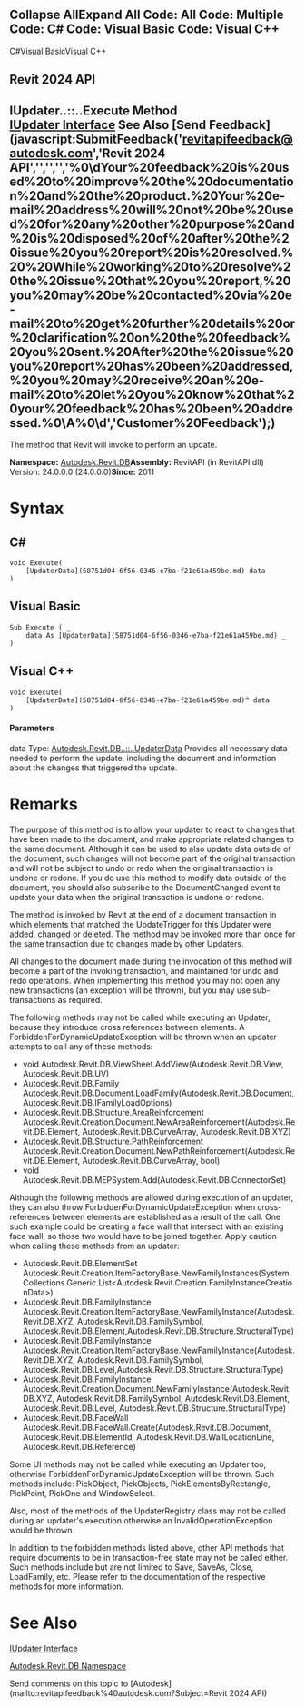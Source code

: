 ﻿

Collapse AllExpand All Code: All Code: Multiple Code: C# Code: Visual Basic Code: Visual C++   
---  
  
C#Visual BasicVisual C++

Revit 2024 API  
---  
IUpdater..::..Execute Method   
[IUpdater Interface](4cdaf502-fc25-8f18-7618-8448cce33d11.md) See Also [Send Feedback](javascript:SubmitFeedback\('revitapifeedback@autodesk.com','Revit 2024 API','','','','%0\\dYour%20feedback%20is%20used%20to%20improve%20the%20documentation%20and%20the%20product.%20Your%20e-mail%20address%20will%20not%20be%20used%20for%20any%20other%20purpose%20and%20is%20disposed%20of%20after%20the%20issue%20you%20report%20is%20resolved.%20%20While%20working%20to%20resolve%20the%20issue%20that%20you%20report,%20you%20may%20be%20contacted%20via%20e-mail%20to%20get%20further%20details%20or%20clarification%20on%20the%20feedback%20you%20sent.%20After%20the%20issue%20you%20report%20has%20been%20addressed,%20you%20may%20receive%20an%20e-mail%20to%20let%20you%20know%20that%20your%20feedback%20has%20been%20addressed.%0\\A%0\\d','Customer%20Feedback'\);)  
---  
  
The method that Revit will invoke to perform an update. 

**Namespace:** [Autodesk.Revit.DB](87546ba7-461b-c646-cbb1-2cb8f5bff8b2.md)**Assembly:** RevitAPI (in RevitAPI.dll) Version: 24.0.0.0 (24.0.0.0)**Since:** 2011 

# Syntax

C#  
---  
      
    
    void Execute(
    	[UpdaterData](58751d04-6f56-0346-e7ba-f21e61a459be.md) data
    )  
  
Visual Basic  
---  
      
    
    Sub Execute ( _
    	data As [UpdaterData](58751d04-6f56-0346-e7ba-f21e61a459be.md) _
    )  
  
Visual C++  
---  
      
    
    void Execute(
    	[UpdaterData](58751d04-6f56-0346-e7ba-f21e61a459be.md)^ data
    )  
  
#### Parameters

data
    Type: [Autodesk.Revit.DB..::..UpdaterData](58751d04-6f56-0346-e7ba-f21e61a459be.md) Provides all necessary data needed to perform the update, including the document and information about the changes that triggered the update. 

# Remarks

The purpose of this method is to allow your updater to react to changes that have been made to the document, and make appropriate related changes to the same document. Although it can be used to also update data outside of the document, such changes will not become part of the original transaction and will not be subject to undo or redo when the original transaction is undone or redone. If you do use this method to modify data outside of the document, you should also subscribe to the DocumentChanged event to update your data when the original transaction is undone or redone. 

The method is invoked by Revit at the end of a document transaction in which elements that matched the UpdateTrigger for this Updater were added, changed or deleted. The method may be invoked more than once for the same transaction due to changes made by other Updaters. 

All changes to the document made during the invocation of this method will become a part of the invoking transaction, and maintained for undo and redo operations. When implementing this method you may not open any new transactions (an exception will be thrown), but you may use sub-transactions as required. 

The following methods may not be called while executing an Updater, because they introduce cross references between elements. A ForbiddenForDynamicUpdateException will be thrown when an updater attempts to call any of these methods: 

  * void Autodesk.Revit.DB.ViewSheet.AddView(Autodesk.Revit.DB.View, Autodesk.Revit.DB.UV)
  * Autodesk.Revit.DB.Family Autodesk.Revit.DB.Document.LoadFamily(Autodesk.Revit.DB.Document, Autodesk.Revit.DB.IFamilyLoadOptions)
  * Autodesk.Revit.DB.Structure.AreaReinforcement Autodesk.Revit.Creation.Document.NewAreaReinforcement(Autodesk.Revit.DB.Element, Autodesk.Revit.DB.CurveArray, Autodesk.Revit.DB.XYZ)
  * Autodesk.Revit.DB.Structure.PathReinforcement Autodesk.Revit.Creation.Document.NewPathReinforcement(Autodesk.Revit.DB.Element, Autodesk.Revit.DB.CurveArray, bool)
  * void Autodesk.Revit.DB.MEPSystem.Add(Autodesk.Revit.DB.ConnectorSet)



Although the following methods are allowed during execution of an updater, they can also throw ForbiddenForDynamicUpdateException when cross-references between elements are established as a result of the call. One such example could be creating a face wall that intersect with an existing face wall, so those two would have to be joined together. Apply caution when calling these methods from an updater: 

  * Autodesk.Revit.DB.ElementSet Autodesk.Revit.Creation.ItemFactoryBase.NewFamilyInstances(System.Collections.Generic.List<Autodesk.Revit.Creation.FamilyInstanceCreationData>)
  * Autodesk.Revit.DB.FamilyInstance Autodesk.Revit.Creation.ItemFactoryBase.NewFamilyInstance(Autodesk.Revit.DB.XYZ, Autodesk.Revit.DB.FamilySymbol, Autodesk.Revit.DB.Element,Autodesk.Revit.DB.Structure.StructuralType)
  * Autodesk.Revit.DB.FamilyInstance Autodesk.Revit.Creation.ItemFactoryBase.NewFamilyInstance(Autodesk.Revit.DB.XYZ, Autodesk.Revit.DB.FamilySymbol, Autodesk.Revit.DB.Level,Autodesk.Revit.DB.Structure.StructuralType)
  * Autodesk.Revit.DB.FamilyInstance Autodesk.Revit.Creation.Document.NewFamilyInstance(Autodesk.Revit.DB.XYZ, Autodesk.Revit.DB.FamilySymbol, Autodesk.Revit.DB.Element, Autodesk.Revit.DB.Level, Autodesk.Revit.DB.Structure.StructuralType)
  * Autodesk.Revit.DB.FaceWall Autodesk.Revit.DB.FaceWall.Create(Autodesk.Revit.DB.Document, Autodesk.Revit.DB.ElementId, Autodesk.Revit.DB.WallLocationLine, Autodesk.Revit.DB.Reference)



Some UI methods may not be called while executing an Updater too, otherwise ForbiddenForDynamicUpdateException will be thrown. Such methods include: PickObject, PickObjects, PickElementsByRectangle, PickPoint, PickOne and WindowSelect.

Also, most of the methods of the UpdaterRegistry class may not be called during an updater's execution otherwise an InvalidOperationException would be thrown.

In addition to the forbidden methods listed above, other API methods that require documents to be in transaction-free state may not be called either. Such methods include but are not limited to Save, SaveAs, Close, LoadFamily, etc. Please refer to the documentation of the respective methods for more information.

# See Also

[IUpdater Interface](4cdaf502-fc25-8f18-7618-8448cce33d11.md)

[Autodesk.Revit.DB Namespace](87546ba7-461b-c646-cbb1-2cb8f5bff8b2.md)

Send comments on this topic to [Autodesk](mailto:revitapifeedback%40autodesk.com?Subject=Revit 2024 API)